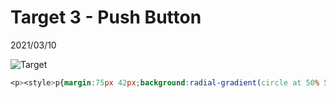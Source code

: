 # Target 3 - Push Button

2021/03/10

![Target](https://cssbattle.dev/targets/3.png)

```css
<p><style>p{margin:75px 42px;background:radial-gradient(circle at 50% 50%,#eeb850 0% 14.5%,#243D83 15% 44%,#6592CF 45% 74%,#243d83 75% 100%);height:150px;box-shadow:0 0 0 75px #6592CF
```
